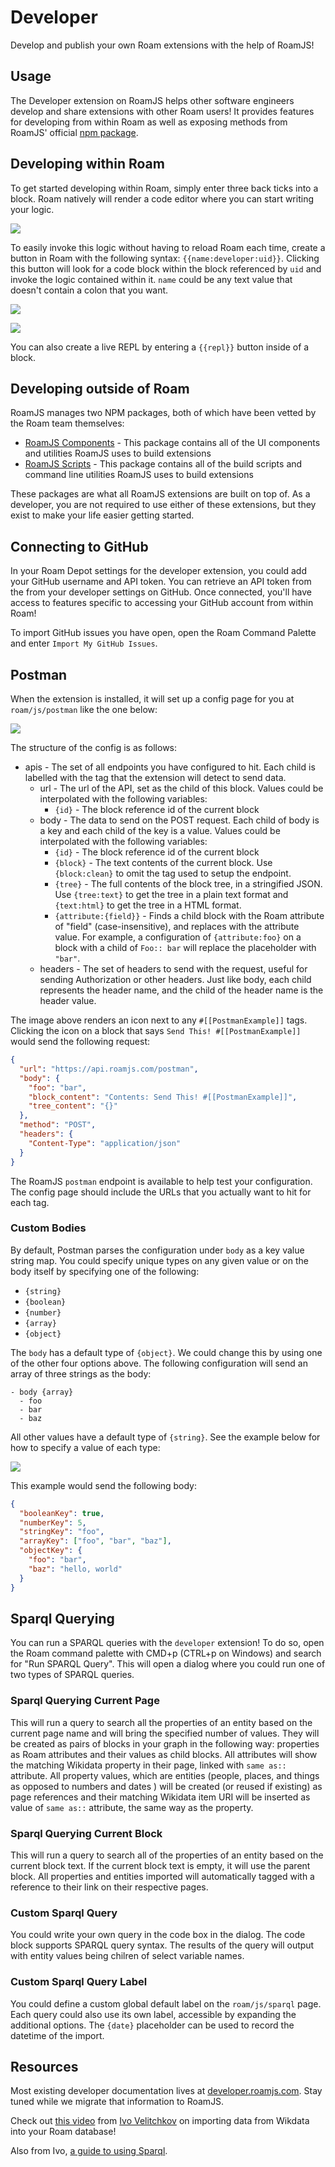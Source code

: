 # Developer

Develop and publish your own Roam extensions with the help of RoamJS!

## Usage

The Developer extension on RoamJS helps other software engineers develop and share extensions with other Roam users! It provides features for developing from within Roam as well as exposing methods from RoamJS' official [npm package](https://npmjs.com/roamjs-components).

## Developing within Roam

To get started developing within Roam, simply enter three back ticks into a block. Roam natively will render a code editor where you can start writing your logic.

![](https://firebasestorage.googleapis.com/v0/b/firescript-577a2.appspot.com/o/imgs%2Fapp%2Froamjs%2FcpGj9vg1c2.00.17%20PM.png?alt=media&token=ced7a892-2ec5-419f-9d2b-93b07911b242)

To easily invoke this logic without having to reload Roam each time, create a button in Roam with the following syntax: `{{name:developer:uid}}`. Clicking this button will look for a code block within the block referenced by `uid` and invoke the logic contained within it. `name` could be any text value that doesn't contain a colon that you want.

![](https://firebasestorage.googleapis.com/v0/b/firescript-577a2.appspot.com/o/imgs%2Fapp%2Froamjs%2FdFr9G-GW1f.00.59%20PM.png?alt=media&token=b7515150-a650-40d2-b608-1ee88b32d849)

![](https://firebasestorage.googleapis.com/v0/b/firescript-577a2.appspot.com/o/imgs%2Fapp%2Froamjs%2FPjrj8kZex0.01.09%20PM.png?alt=media&token=a00101b0-0d22-48bc-bc6f-6dc1b2b3bb2f)

You can also create a live REPL by entering a `{{repl}}` button inside of a block.

## Developing outside of Roam

RoamJS manages two NPM packages, both of which have been vetted by the Roam team themselves:

- [RoamJS Components](https://roamjs.com/extensions/developer/roamjs_components) - This package contains all of the UI components and utilities RoamJS uses to build extensions
- [RoamJS Scripts](https://roamjs.com/extensions/developer/roamjs_scripts) - This package contains all of the build scripts and command line utilities RoamJS uses to build extensions

These packages are what all RoamJS extensions are built on top of. As a developer, you are not required to use either of these extensions, but they exist to make your life easier getting started.

## Connecting to GitHub

In your Roam Depot settings for the developer extension, you could add your GitHub username and API token. You can retrieve an API token from the from your developer settings on GitHub. Once connected, you'll have access to features specific to accessing your GitHub account from within Roam!

To import GitHub issues you have open, open the Roam Command Palette and enter `Import My GitHub Issues`.

## Postman

When the extension is installed, it will set up a config page for you at `roam/js/postman` like the one below:

![](https://firebasestorage.googleapis.com/v0/b/firescript-577a2.appspot.com/o/imgs%2Fapp%2Froamjs%2Fi6KNstFsKI.png)

The structure of the config is as follows:

- apis - The set of all endpoints you have configured to hit. Each child is labelled with the tag that the extension will detect to send data.
  - url - The url of the API, set as the child of this block. Values could be interpolated with the following variables:
    - `{id}` - The block reference id of the current block
  - body - The data to send on the POST request. Each child of body is a key and each child of the key is a value. Values could be interpolated with the following variables:
    - `{id}` - The block reference id of the current block
    - `{block}` - The text contents of the current block. Use `{block:clean}` to omit the tag used to setup the endpoint.
    - `{tree}` - The full contents of the block tree, in a stringified JSON. Use `{tree:text}` to get the tree in a plain text format and `{text:html}` to get the tree in a HTML format.
    - `{attribute:{field}}` - Finds a child block with the Roam attribute of "field" (case-insensitive), and replaces with the attribute value. For example, a configuration of `{attribute:foo}` on a block with a child of `Foo:: bar` will replace the placeholder with `"bar"`.
  - headers - The set of headers to send with the request, useful for sending Authorization or other headers. Just like body, each child represents the header name, and the child of the header name is the header value.

The image above renders an icon next to any `#[[PostmanExample]]` tags. Clicking the icon on a block that says `Send This! #[[PostmanExample]]` would send the following request:

```json
{
  "url": "https://api.roamjs.com/postman",
  "body": {
    "foo": "bar",
    "block_content": "Contents: Send This! #[[PostmanExample]]",
    "tree_content": "{}"
  },
  "method": "POST",
  "headers": {
    "Content-Type": "application/json"
  }
}
```

The RoamJS `postman` endpoint is available to help test your configuration. The config page should include the URLs that you actually want to hit for each tag.

### Custom Bodies

By default, Postman parses the configuration under `body` as a key value string map. You could specify unique types on any given value or on the body itself by specifying one of the following:

- `{string}`
- `{boolean}`
- `{number}`
- `{array}`
- `{object}`

The `body` has a default type of `{object}`. We could change this by using one of the other four options above. The following configuration will send an array of three strings as the body:

```
- body {array}
  - foo
  - bar
  - baz
```

All other values have a default type of `{string}`. See the example below for how to specify a value of each type:

![](https://firebasestorage.googleapis.com/v0/b/firescript-577a2.appspot.com/o/imgs%2Fapp%2Froamjs%2Fgr_otEhBA5.png)

This example would send the following body:

```json
{
  "booleanKey": true,
  "numberKey": 5,
  "stringKey": "foo",
  "arrayKey": ["foo", "bar", "baz"],
  "objectKey": {
    "foo": "bar",
    "baz": "hello, world"
  }
}
```

## Sparql Querying

You can run a SPARQL queries with the `developer` extension! To do so, open the Roam command palette with CMD+p (CTRL+p on Windows) and search for "Run SPARQL Query". This will open a dialog where you could run one of two types of SPARQL queries.

### Sparql Querying Current Page

This will run a query to search all the properties of an entity based on the current page name and will bring the specified number of values. They will be created as pairs of blocks in your graph in the following way: properties as Roam attributes and their values as child blocks. All attributes will show the matching Wikidata property in their page, linked with `same as::` attribute. All property values, which are entities (people, places, and things as opposed to numbers and dates ) will be created (or reused if existing) as page references and their matching Wikidata item URI will be inserted as value of `same as::` attribute, the same way as the property.

### Sparql Querying Current Block

This will run a query to search all of the properties of an entity based on the current block text. If the current block text is empty, it will use the parent block. All properties and entities imported will automatically tagged with a reference to their link on their respective pages.

### Custom Sparql Query

You could write your own query in the code box in the dialog. The code block supports SPARQL query syntax. The results of the query will output with entity values being chilren of select variable names.

### Custom Sparql Query Label

You could define a custom global default label on the `roam/js/sparql` page. Each query could also use its own label, accessible by expanding the additional options. The `{date}` placeholder can be used to record the datetime of the import.

## Resources

Most existing developer documentation lives at [developer.roamjs.com](https://developer.roamjs.com). Stay tuned while we migrate that information to RoamJS.

Check out [this video](https://www.youtube.com/watch?v=SjGHqTQAhPE) from [Ivo Velitchkov](https://twitter.com/kvistgaard/status/1430161802214748164) on importing data from Wikdata into your Roam database!

Also from Ivo, [a guide to using Sparql](https://kvistgaard.github.io/sparql/).

